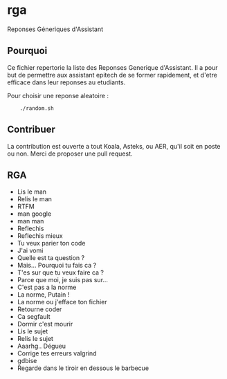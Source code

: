 ﻿# rga
Reponses Géneriques d'Assistant

## Pourquoi

Ce fichier repertorie la liste des Reponses Generique d'Assistant.
Il a pour but de permettre aux assistant epitech de se former rapidement, et
d'etre efficace dans leur reponses au etudiants.

Pour choisir une reponse aleatoire :
```
    ./random.sh
```

## Contribuer

La contribution est ouverte a tout Koala, Asteks, ou AER, qu'il soit en poste ou
non. Merci de proposer une pull request.

## RGA

* Lis le man
* Relis le man
* RTFM
* man google
* man man
* Reflechis
* Reflechis mieux
* Tu veux parier ton code
* J'ai vomi
* Quelle est ta question ?
* Mais... Pourquoi tu fais ca ?
* T'es sur que tu veux faire ca ?
* Parce que moi, je suis pas sur...
* C'est pas a la norme
* La norme, Putain !
* La norme ou j'efface ton fichier
* Retourne coder
* Ca segfault
* Dormir c'est mourir
* Lis le sujet
* Relis le sujet
* Aaarhg.. Dégueu
* Corrige tes erreurs valgrind
* gdbise
* Regarde dans le tiroir en dessous le barbecue
